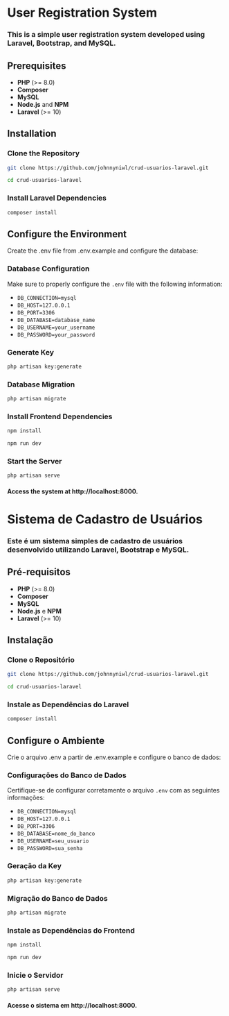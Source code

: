 # User Registration System

### This is a simple user registration system developed using Laravel, Bootstrap, and MySQL.

## Prerequisites

- **PHP** (>= 8.0)
- **Composer**
- **MySQL**
- **Node.js** and **NPM**
- **Laravel** (>= 10)

## Installation

### Clone the Repository

```bash
git clone https://github.com/johnnyniwl/crud-usuarios-laravel.git
```

```bash
cd crud-usuarios-laravel
```

### Install Laravel Dependencies

```bash
composer install
```

## Configure the Environment

Create the .env file from .env.example and configure the database:

### Database Configuration

Make sure to properly configure the `.env` file with the following information:
- `DB_CONNECTION=mysql`
- `DB_HOST=127.0.0.1`
- `DB_PORT=3306`
- `DB_DATABASE=database_name`
- `DB_USERNAME=your_username`
- `DB_PASSWORD=your_password`

### Generate Key

```bash
php artisan key:generate
```

### Database Migration

```bash
php artisan migrate
```

### Install Frontend Dependencies

```bash
npm install
```

```bash
npm run dev
```

### Start the Server

```bash
php artisan serve
```

#### Access the system at http://localhost:8000.





# Sistema de Cadastro de Usuários

### Este é um sistema simples de cadastro de usuários desenvolvido utilizando Laravel, Bootstrap e MySQL.

## Pré-requisitos

- **PHP** (>= 8.0)
- **Composer**
- **MySQL**
- **Node.js** e **NPM**
- **Laravel** (>= 10)

## Instalação

### Clone o Repositório
```bash
git clone https://github.com/johnnyniwl/crud-usuarios-laravel.git
```

```bash
cd crud-usuarios-laravel
```

### Instale as Dependências do Laravel
```bash
composer install
```

## Configure o Ambiente

Crie o arquivo .env a partir de .env.example e configure o banco de dados:

### Configurações do Banco de Dados

Certifique-se de configurar corretamente o arquivo `.env` com as seguintes informações:

- `DB_CONNECTION=mysql`
- `DB_HOST=127.0.0.1`
- `DB_PORT=3306`
- `DB_DATABASE=nome_do_banco`
- `DB_USERNAME=seu_usuario`
- `DB_PASSWORD=sua_senha`


### Geração da Key
```bash
php artisan key:generate
```

### Migração do Banco de Dados
```bash
php artisan migrate
```

### Instale as Dependências do Frontend
```bash
npm install
```

```bash
npm run dev
```

### Inicie o Servidor
```bash
php artisan serve
```


#### Acesse o sistema em http://localhost:8000.
